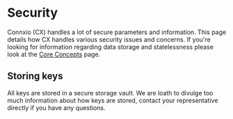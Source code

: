 # Security

Connxio (CX) handles a lot of secure parameters and information. This page details how CX handles various security issues and concerns. If you're looking for information regarding data storage and statelessness please look at the [Core Concepts](/Core-Concepts) page.

## Storing keys

All keys are stored in a secure storage vault. We are loath to divulge too much information about how keys are stored, contact your representative directly if you have any questions.
